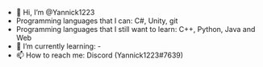 - 👋 Hi, I’m @Yannick1223
- Programming languages that I can: C#, Unity, git
- Programming languages that I still want to learn: C++, Python, Java and Web
- 🌱 I’m currently learning: -
- 📫 How to reach me: Discord (Yannick1223#7639)

